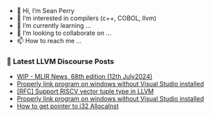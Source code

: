 - 👋 Hi, I’m Sean Perry
- 👀 I’m interested in compilers (c++, COBOL, llvm)
- 🌱 I’m currently learning ...
- 💞️ I’m looking to collaborate on ...
- 📫 How to reach me ...

<!---
s66perry/s66perry is a ✨ special ✨ repository because its `README.md` (this file) appears on your GitHub profile.
You can click the Preview link to take a look at your changes.
--->
### 📕 Latest LLVM Discourse Posts

<!-- DISCOURSE-LLVM:START -->
- [WIP - MLIR News, 68th edition &lpar;12th July2024&rpar;](https://discourse.llvm.org/t/wip-mlir-news-68th-edition-12th-july2024/80007#post_1)
- [Properly link program on windows without Visual Studio installed](https://discourse.llvm.org/t/properly-link-program-on-windows-without-visual-studio-installed/80006#post_2)
- [[RFC] Support RISCV vector tuple type in LLVM](https://discourse.llvm.org/t/rfc-support-riscv-vector-tuple-type-in-llvm/80005#post_2)
- [Properly link program on windows without Visual Studio installed](https://discourse.llvm.org/t/properly-link-program-on-windows-without-visual-studio-installed/80006#post_1)
- [How to get pointer to i32 AllocaInst](https://discourse.llvm.org/t/how-to-get-pointer-to-i32-allocainst/80003#post_2)
<!-- DISCOURSE-LLVM:END -->
